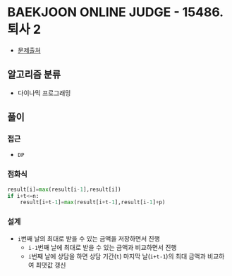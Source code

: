 # BAEKJOON ONLINE JUDGE - 15486. 퇴사 2

- [문제출처](https://www.acmicpc.net/problem/15486 "15486. 퇴사 2")

## 알고리즘 분류

- 다이나믹 프로그래밍

## 풀이

### 접근

- `DP`

### 점화식

```python
result[i]=max(result[i-1],result[i])
if i+t<=n:
    result[i+t-1]=max(result[i+t-1],result[i-1]+p)
```

### 설계

- `i`번째 날의 최대로 받을 수 있는 금액을 저장하면서 진행
    - `i-1`번째 날에 최대로 받을 수 있는 금액과 비교하면서 진행
    - `i`번째 날에 상담을 하면 상담 기간(`t`) 마지막 날(`i+t-1`)의 최대 금액과 비교하여 최댓값 갱신